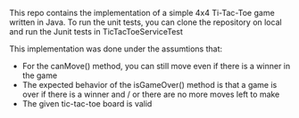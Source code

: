 This repo contains the implementation of a simple 4x4 Ti-Tac-Toe game written in Java. To run the unit tests, you can clone the repository on local and run the Junit tests in TicTacToeServiceTest

This implementation was done under the assumtions that:
  - For the canMove() method, you can still move even if there is a winner in the game
  - The expected behavior of the isGameOver() method is that a game is over if there is a winner and / or there are no more moves left to make
  - The given tic-tac-toe board is valid
